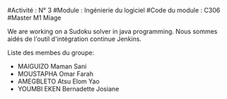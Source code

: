 #Activité : N° 3
#Module : Ingénierie du logiciel 
#Code du module : C306
#Master M1 Miage 
 

We are working on a Sudoku solver in java programming.
Nous sommes aidés de l'outil d'intégration continue Jenkins.

Liste des membes du groupe:
-	MAIGUIZO Maman Sani 
-	MOUSTAPHA Omar Farah
-	AMEGBLETO Atsu Elom Yao
-	YOUMBI EKEN Bernadette Josiane 



